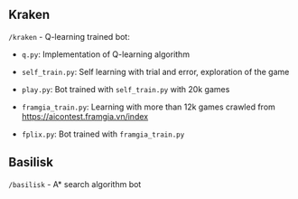 ## Kraken

`/kraken` - Q-learning trained bot:

+ `q.py`: Implementation of Q-learning algorithm

+ `self_train.py`: Self learning with trial and error, exploration of the game

+ `play.py`: Bot trained with `self_train.py` with 20k games

+ `framgia_train.py`: Learning with more than 12k games crawled from https://aicontest.framgia.vn/index

+ `fplix.py`: Bot trained with `framgia_train.py`

## Basilisk

`/basilisk` - A\* search algorithm bot
